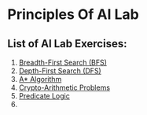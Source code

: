 # Principles Of AI Lab

## List of AI Lab Exercises:

1. [Breadth-First Search (BFS)](https://github.com/Esai-Keshav/principles-of-ai-lab/blob/main/Programs/BFS(breath).py)
2. [Depth-First Search (DFS)](https://github.com/Esai-Keshav/principles-of-ai-lab/blob/main/Programs/DFS(depth).py)
3. [A* Algorithm](https://github.com/Esai-Keshav/principles-of-ai-lab/blob/main/Programs/A_star.py)
4. [Crypto-Arithmetic Problems](https://github.com/Esai-Keshav/principles-of-ai-lab/blob/main/Programs/cryto_arthrmatic.py)
5. [Predicate Logic](https://github.com/Esai-Keshav/principles-of-ai-lab/blob/main/Programs/predicate-logic.py)
6.